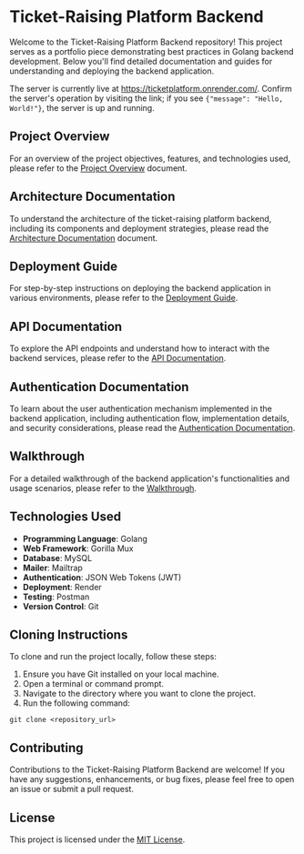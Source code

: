 # Ticket-Raising Platform Backend

Welcome to the Ticket-Raising Platform Backend repository! This project serves as a portfolio piece demonstrating best practices in Golang backend development. Below you'll find detailed documentation and guides for understanding and deploying the backend application.

The server is currently live at https://ticketplatform.onrender.com/. Confirm the server's operation by visiting the link; if you see `{"message": "Hello, World!"}`, the server is up and running.


## Project Overview

For an overview of the project objectives, features, and technologies used, please refer to the [Project Overview](documentation/deployment.md) document.

## Architecture Documentation

To understand the architecture of the ticket-raising platform backend, including its components and deployment strategies, please read the [Architecture Documentation](documentation/architecture.md) document.

## Deployment Guide

For step-by-step instructions on deploying the backend application in various environments, please refer to the [Deployment Guide](documentation/deployment.md).

## API Documentation

To explore the API endpoints and understand how to interact with the backend services, please refer to the [API Documentation](documentation/api.md).

## Authentication Documentation

To learn about the user authentication mechanism implemented in the backend application, including authentication flow, implementation details, and security considerations, please read the [Authentication Documentation](documentation/authentication.md).

## Walkthrough

For a detailed walkthrough of the backend application's functionalities and usage scenarios, please refer to the [Walkthrough](documentation/walkthrough.md).

## Technologies Used

- **Programming Language**: Golang
- **Web Framework**: Gorilla Mux
- **Database**: MySQL
- **Mailer**: Mailtrap
- **Authentication**: JSON Web Tokens (JWT)
- **Deployment**: Render
- **Testing**: Postman
- **Version Control**: Git


## Cloning Instructions

To clone and run the project locally, follow these steps:

1. Ensure you have Git installed on your local machine.
2. Open a terminal or command prompt.
3. Navigate to the directory where you want to clone the project.
4. Run the following command:

```
git clone <repository_url>
```

## Contributing

Contributions to the Ticket-Raising Platform Backend are welcome! If you have any suggestions, enhancements, or bug fixes, please feel free to open an issue or submit a pull request.

## License

This project is licensed under the [MIT License](LICENSE).
